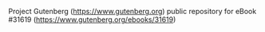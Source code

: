 Project Gutenberg (https://www.gutenberg.org) public repository for eBook #31619 (https://www.gutenberg.org/ebooks/31619)
